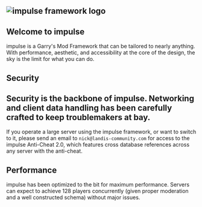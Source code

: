 ![impulse framework logo](https://raw.githubusercontent.com/LandisGames/impulse/main/logo.png)
----
## Welcome to impulse
impulse is a Garry's Mod Framework that can be tailored to nearly anything. With performance, aesthetic, and accessibility at the core of the design,
the sky is the limit for what you can do.

## Security
Security is the backbone of impulse. Networking and client data handling has been carefully crafted to keep troublemakers at bay.
----  
If you operate a large server using the impulse framework, or want to switch to it, please send an email to `nick@landis-community.com` for
access to the impulse Anti-Cheat 2.0, which features cross database references across any server with the anti-cheat.

## Performance
impulse has been optimized to the bit for maximum performance. Servers can expect to achieve 128 players concurrently (given proper moderation and
a well constructed schema) without major issues.
